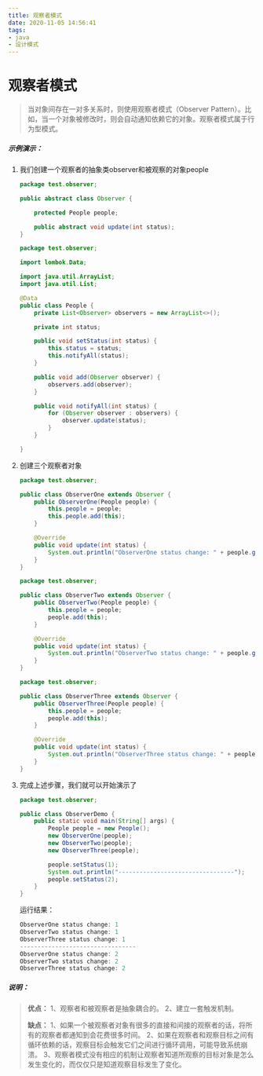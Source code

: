```yaml
---
title: 观察者模式
date: 2020-11-05 14:56:41
tags:
- java
- 设计模式
---
```


# 观察者模式

>当对象间存在一对多关系时，则使用观察者模式（Observer Pattern）。比如，当一个对象被修改时，则会自动通知依赖它的对象。观察者模式属于行为型模式。

##### 示例演示：

1. 我们创建一个观察者的抽象类observer和被观察的对象people

   ```java
   package test.observer;
   
   public abstract class Observer {
   
       protected People people;
   
       public abstract void update(int status);
   }
   ```

   ```java
   package test.observer;
   
   import lombok.Data;
   
   import java.util.ArrayList;
   import java.util.List;
   
   @Data
   public class People {
       private List<Observer> observers = new ArrayList<>();
   
       private int status;
   
       public void setStatus(int status) {
           this.status = status;
           this.notifyAll(status);
       }
   
       public void add(Observer observer) {
           observers.add(observer);
       }
   
       public void notifyAll(int status) {
           for (Observer observer : observers) {
               observer.update(status);
           }
       }
   
   }
   ```

2. 创建三个观察者对象

   ```java
   package test.observer;
   
   public class ObserverOne extends Observer {
       public ObserverOne(People people) {
           this.people = people;
           this.people.add(this);
       }
   
       @Override
       public void update(int status) {
           System.out.println("ObserverOne status change: " + people.getStatus());
       }
   }
   ```

   ```java
   package test.observer;
   
   public class ObserverTwo extends Observer {
       public ObserverTwo(People people) {
           this.people = people;
           people.add(this);
       }
   
       @Override
       public void update(int status) {
           System.out.println("ObserverTwo status change: " + people.getStatus());
       }
   }
   ```

   ```java
   package test.observer;
   
   public class ObserverThree extends Observer {
       public ObserverThree(People people) {
           this.people = people;
           people.add(this);
       }
   
       @Override
       public void update(int status) {
           System.out.println("ObserverThree status change: " + people.getStatus());
       }
   }
   ```

3. 完成上述步骤，我们就可以开始演示了

   ```java
   package test.observer;
   
   public class ObserverDemo {
       public static void main(String[] args) {
           People people = new People();
           new ObserverOne(people);
           new ObserverTwo(people);
           new ObserverThree(people);
   
           people.setStatus(1);
           System.out.println("---------------------------------");
           people.setStatus(2);
       }
   }
   ```

   运行结果：

   ```java
   ObserverOne status change: 1
   ObserverTwo status change: 1
   ObserverThree status change: 1
   ---------------------------------
   ObserverOne status change: 2
   ObserverTwo status change: 2
   ObserverThree status change: 2
   ```

##### 说明：

>**优点：** 1、观察者和被观察者是抽象耦合的。 2、建立一套触发机制。
>
>**缺点：** 1、如果一个被观察者对象有很多的直接和间接的观察者的话，将所有的观察者都通知到会花费很多时间。 2、如果在观察者和观察目标之间有循环依赖的话，观察目标会触发它们之间进行循环调用，可能导致系统崩溃。 3、观察者模式没有相应的机制让观察者知道所观察的目标对象是怎么发生变化的，而仅仅只是知道观察目标发生了变化。